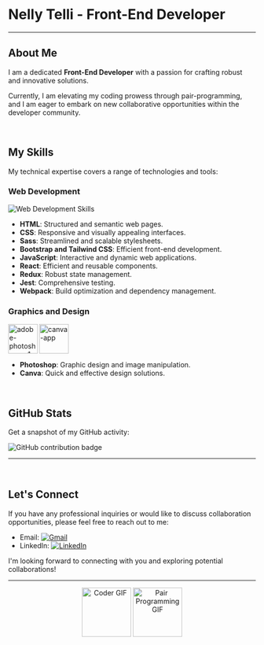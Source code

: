 # Nelly Telli - Front-End Developer

---

## About Me

I am a dedicated **Front-End Developer** with a passion for crafting robust and innovative solutions. 

Currently, I am elevating my coding prowess through pair-programming, and I am eager to embark on new collaborative opportunities within the developer community.

<br>

## My Skills

My technical expertise covers a range of technologies and tools:

### Web Development
![Web Development Skills](https://skillicons.dev/icons?i=html,css,sass,bootstrap,tailwindcss,javascript,react,redux,jest,webpack&perline=10)

- **HTML**: Structured and semantic web pages.
- **CSS**: Responsive and visually appealing interfaces.
- **Sass**: Streamlined and scalable stylesheets.
- **Bootstrap and Tailwind CSS**: Efficient front-end development.
- **JavaScript**: Interactive and dynamic web applications.
- **React**: Efficient and reusable components.
- **Redux**: Robust state management.
- **Jest**: Comprehensive testing.
- **Webpack**: Build optimization and dependency management.

### Graphics and Design
<img width="60" height="60" src="https://img.icons8.com/color/48/adobe-photoshop--v1.png" alt="adobe-photoshop--v1" align="left"/>
<img width="60" height="60" src="https://img.icons8.com/fluency/100/canva-app.png" alt="canva-app"/>

- **Photoshop**: Graphic design and image manipulation.
- **Canva**: Quick and effective design solutions.



<br>

## GitHub Stats

<p>Get a snapshot of my GitHub activity:</p>
<img align="none" src="https://github-readme-stats.vercel.app/api?username=lily4178993&theme=react&hide_border=true&include_all_commits=false&count_private=true" alt="GitHub contribution badge" width="auto">

---
<br>

## Let's Connect

If you have any professional inquiries or would like to discuss collaboration opportunities, please feel free to reach out to me:

- Email: [![Gmail](https://img.shields.io/badge/Gmail-D14836?logo=gmail&logoColor=white)](mailto:nellytelli@gmail.com)
- LinkedIn: [![LinkedIn](https://img.shields.io/badge/LinkedIn-%230077B5.svg?logo=linkedin&logoColor=white)](https://www.linkedin.com/in/nelly-t-330414266/)

I'm looking forward to connecting with you and exploring potential collaborations!


---

<p align="center">
<img src="https://media.giphy.com/media/v1.Y2lkPTc5MGI3NjExZmMxYWI2MzZiMmQxZWRhNzA0OWRhODk4OGU0OTZlODJjMGQwYTU0NCZjdD1z/paTz7UZbPfTZFRYnnB/giphy.gif" width="100" alt="Coder GIF">
<img src="https://media.giphy.com/media/v1.Y2lkPTc5MGI3NjExZmMxYWI2MzZiMmQxZWRhNzA0OWRhODk4OGU0OTZlODJjMGQwYTU0NCZjdD1z/UVG0BN8TOMKkPOJS6e/giphy.gif" width="100" alt="Pair Programming GIF">
</p>
